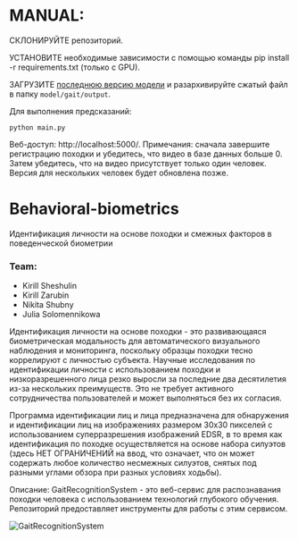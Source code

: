 # MANUAL:

СКЛОНИРУЙТЕ репозиторий.

УСТАНОВИТЕ необходимые зависимости с помощью команды pip install -r requirements.txt (только с GPU).

ЗАГРУЗИТЕ [последнюю версию модели](https://github.com/jackhanyuan/GaitRecognitionSystem/releases/latest) и разархивируйте сжатый файл в папку `model/gait/output`.

Для выполнения предсказаний:
```
python main.py
```
Веб-доступ: http://localhost:5000/. 
Примечания: сначала завершите регистрацию походки и убедитесь, что видео в базе данных больше 0. Затем убедитесь, что на видео присутствует только один человек. Версия для нескольких человек будет обновлена ​​позже.


# Behavioral-biometrics
Идентификация личности на основе походки и смежных факторов в поведенческой биометрии

### Team:
- Kirill Sheshulin
- Kirill Zarubin
- Nikita Shubny
- Julia Solomennikowa

Идентификация личности на основе походки - это развивающаяся биометрическая модальность для автоматического визуального наблюдения и мониторинга, поскольку образцы походки тесно коррелируют с личностью субъекта. Научные исследования по идентификации личности с использованием походки и низкоразрешенного лица резко выросли за последние два десятилетия из-за нескольких преимуществ. Это не требует активного сотрудничества пользователей и может выполняться без их согласия.

Программа идентификации лиц и лица предназначена для обнаружения и идентификации лиц на изображениях размером 30x30 пикселей с использованием суперразрешения изображений EDSR, в то время как идентификация по походке осуществляется на основе набора силуэтов (здесь НЕТ ОГРАНИЧЕНИЙ на ввод, что означает, что он может содержать любое количество несмежных силуэтов, снятых под разными углами обзора при разных условиях ходьбы).

Описание:
GaitRecognitionSystem - это веб-сервис для распознавания походки человека с использованием технологий глубокого обучения. Репозиторий предоставляет инструменты для работы с этим сервисом.

![GaitRecognitionSystem](https://www.mermaidchart.com/raw/abb6a130-f29e-4246-a4ad-c8721d1b8a07?theme=light&version=v0.1&format=svg)



